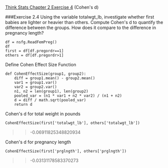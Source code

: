 [Think Stats Chapter 2 Exercise 4](http://greenteapress.com/thinkstats2/html/thinkstats2003.html#toc24) (Cohen's d)

###Exercise 2.4 
Using the variable totalwgt_lb, investigate whether first babies are lighter or heavier than others. Compute Cohen's d to quantify the difference between the groups. How does it compare to the difference in pregnancy length?

```
df = nsfg.ReadFemPreg()
df
first = df[df.pregordr==1]
others = df[df.pregordr>1]
```

Define Cohen Effect Size Function

```
def CohenEffectSize(group1, group2):
    diff = group1.mean() - group2.mean()
    var1 = group1.var()
    var2 = group2.var()
    n1, n2 = len(group1), len(group2)
    pooled_var = (n1 * var1 + n2 * var2) / (n1 + n2)
    d = diff / math.sqrt(pooled_var)
    return d
```

Cohen's d for total weight in pounds

```
CohenEffectSize(first['totalwgt_lb'], others['totalwgt_lb'])
```

>> -0.06911825348820934

Cohen's d for pregnancy length

```
CohenEffectSize(first['prglngth'], others['prglngth'])
```

>> -0.03131178583370273


